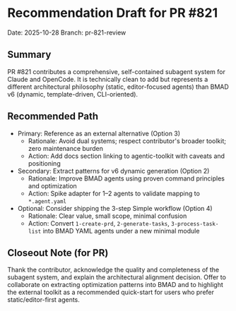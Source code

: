 # Recommendation Draft for PR #821

Date: 2025-10-28
Branch: pr-821-review

## Summary

PR #821 contributes a comprehensive, self-contained subagent system for Claude and OpenCode. It is technically clean to add but represents a different architectural philosophy (static, editor-focused agents) than BMAD v6 (dynamic, template-driven, CLI-oriented).

## Recommended Path

- Primary: Reference as an external alternative (Option 3)
  - Rationale: Avoid dual systems; respect contributor's broader toolkit; zero maintenance burden
  - Action: Add docs section linking to agentic-toolkit with caveats and positioning
- Secondary: Extract patterns for v6 dynamic generation (Option 2)
  - Rationale: Improve BMAD agents using proven command principles and optimization
  - Action: Spike adapter for 1–2 agents to validate mapping to `*.agent.yaml`
- Optional: Consider shipping the 3-step Simple workflow (Option 4)
  - Rationale: Clear value, small scope, minimal confusion
  - Action: Convert `1-create-prd`, `2-generate-tasks`, `3-process-task-list` into BMAD YAML agents under a new minimal module

## Closeout Note (for PR)

Thank the contributor, acknowledge the quality and completeness of the subagent system, and explain the architectural alignment decision. Offer to collaborate on extracting optimization patterns into BMAD and to highlight the external toolkit as a recommended quick-start for users who prefer static/editor-first agents.
